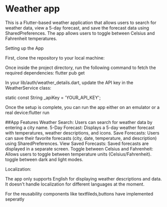 # Weather app

This is a Flutter-based weather application that allows users to search for weather data, view a 5-day forecast, and save the forecast data using SharedPreferences. The app allows users to toggle between Celsius and Fahrenheit temperatures.



Setting up the App

First, clone the repository to your local machine: 

Once inside the project directory, run the following command to fetch the required dependencies: flutter pub get

In your lib/auth/weather_details.dart, update the API key in the WeatherService class:

static const String _apiKey = 'YOUR_API_KEY';

Once the setup is complete, you can run the app either on an emulator or a real device:flutter run

##App Features
Weather Search: Users can search for weather data by entering a city name.
5-Day Forecast: Displays a 5-day weather forecast with temperatures, weather descriptions, and icons.
Save Forecasts: Users can save their favorite forecasts (city, date, temperature, and description) using SharedPreferences.
View Saved Forecasts: Saved forecasts are displayed in a separate screen.
Toggle between Celsius and Fahrenheit: Allows users to toggle between temperature units (Celsius/Fahrenheit).
toggle between dark and light modes.



Localization:

The app only supports English for displaying weather descriptions and data.
It doesn't handle localization for different languages at the moment.

For the reusability  components like textfileds,buttons have implemented seperatly













 
